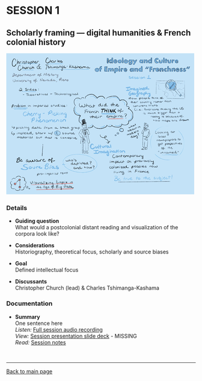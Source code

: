 # SESSION 1
## Scholarly framing — digital humanities & French colonial history
![graphic recording session 1](../images/graphic-recording-session1.png)

### Details
- **Guiding question**  
  What would a postcolonial distant reading and visualization of the corpora look like?  

-	**Considerations**  
  Historiography, theoretical focus, scholarly and source biases

-	**Goal**  
  Defined intellectual focus  

-	**Discussants**  
  Christopher Church (lead) & Charles Tshimanga-Kashama  


### Documentation  
- **Summary**  
  One sentence here  
    *Listen:* [Full session audio recording](audio/session1.MP3)   
    *View:* [Session presentation slide deck](link) - MISSING  
    *Read:* [Session notes](https://docs.google.com/document/d/196V79SznVOMz-1G63dCI5LCIg0iVKNmMWCP2aSaxHw0/edit?usp=sharing)


&nbsp;

------------------------------

[Back to main page](/empire/)
